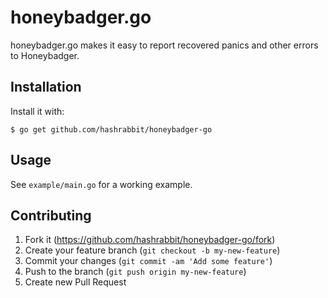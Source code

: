 # honeybadger.go

honeybadger.go makes it easy to report recovered panics and other errors to
Honeybadger.

## Installation

Install it with:

    $ go get github.com/hashrabbit/honeybadger-go

## Usage

See `example/main.go` for a working example.

## Contributing

1. Fork it (https://github.com/hashrabbit/honeybadger-go/fork)
2. Create your feature branch (`git checkout -b my-new-feature`)
3. Commit your changes (`git commit -am 'Add some feature'`)
4. Push to the branch (`git push origin my-new-feature`)
5. Create new Pull Request
